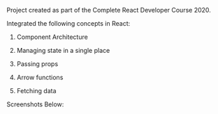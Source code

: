 Project created as part of the Complete React Developer Course 2020.

Integrated the following concepts in React:

1.  Component Architecture

2.  Managing state in a single place

3.  Passing props

4.  Arrow functions

5.  Fetching data

Screenshots Below:
